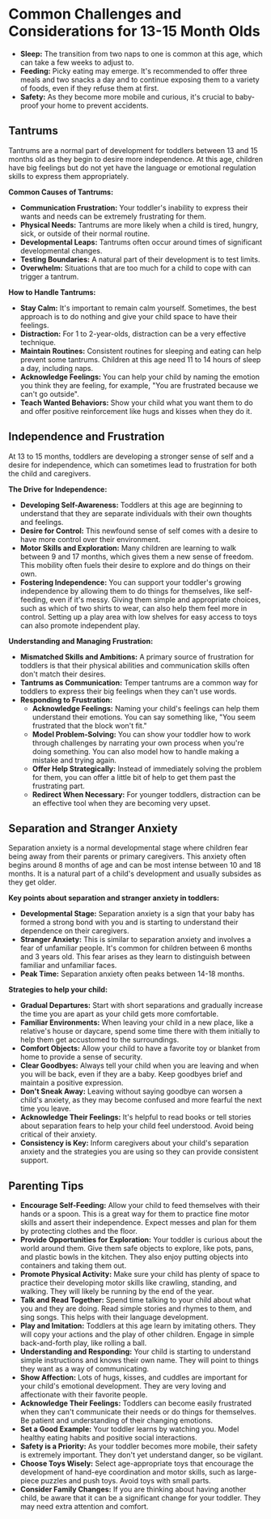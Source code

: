 # Common Challenges and Considerations for 13-15 Month Olds

*   **Sleep:** The transition from two naps to one is common at this age, which can take a few weeks to adjust to.
*   **Feeding:** Picky eating may emerge. It's recommended to offer three meals and two snacks a day and to continue exposing them to a variety of foods, even if they refuse them at first.
*   **Safety:** As they become more mobile and curious, it's crucial to baby-proof your home to prevent accidents.

## Tantrums

Tantrums are a normal part of development for toddlers between 13 and 15 months old as they begin to desire more independence. At this age, children have big feelings but do not yet have the language or emotional regulation skills to express them appropriately.

**Common Causes of Tantrums:**
*   **Communication Frustration:** Your toddler's inability to express their wants and needs can be extremely frustrating for them.
*   **Physical Needs:** Tantrums are more likely when a child is tired, hungry, sick, or outside of their normal routine.
*   **Developmental Leaps:** Tantrums often occur around times of significant developmental changes.
*   **Testing Boundaries:** A natural part of their development is to test limits.
*   **Overwhelm:** Situations that are too much for a child to cope with can trigger a tantrum.

**How to Handle Tantrums:**
*   **Stay Calm:** It's important to remain calm yourself. Sometimes, the best approach is to do nothing and give your child space to have their feelings.
*   **Distraction:** For 1 to 2-year-olds, distraction can be a very effective technique.
*   **Maintain Routines:** Consistent routines for sleeping and eating can help prevent some tantrums. Children at this age need 11 to 14 hours of sleep a day, including naps.
*   **Acknowledge Feelings:** You can help your child by naming the emotion you think they are feeling, for example, "You are frustrated because we can't go outside".
*   **Teach Wanted Behaviors:** Show your child what you want them to do and offer positive reinforcement like hugs and kisses when they do it.

## Independence and Frustration

At 13 to 15 months, toddlers are developing a stronger sense of self and a desire for independence, which can sometimes lead to frustration for both the child and caregivers.

**The Drive for Independence:**
*   **Developing Self-Awareness:** Toddlers at this age are beginning to understand that they are separate individuals with their own thoughts and feelings.
*   **Desire for Control:** This newfound sense of self comes with a desire to have more control over their environment.
*   **Motor Skills and Exploration:** Many children are learning to walk between 9 and 17 months, which gives them a new sense of freedom. This mobility often fuels their desire to explore and do things on their own.
*   **Fostering Independence:** You can support your toddler's growing independence by allowing them to do things for themselves, like self-feeding, even if it's messy. Giving them simple and appropriate choices, such as which of two shirts to wear, can also help them feel more in control. Setting up a play area with low shelves for easy access to toys can also promote independent play.

**Understanding and Managing Frustration:**
*   **Mismatched Skills and Ambitions:** A primary source of frustration for toddlers is that their physical abilities and communication skills often don't match their desires.
*   **Tantrums as Communication:** Temper tantrums are a common way for toddlers to express their big feelings when they can't use words.
*   **Responding to Frustration:**
    *   **Acknowledge Feelings:** Naming your child's feelings can help them understand their emotions. You can say something like, "You seem frustrated that the block won't fit."
    *   **Model Problem-Solving:** You can show your toddler how to work through challenges by narrating your own process when you're doing something. You can also model how to handle making a mistake and trying again.
    *   **Offer Help Strategically:** Instead of immediately solving the problem for them, you can offer a little bit of help to get them past the frustrating part.
    *   **Redirect When Necessary:** For younger toddlers, distraction can be an effective tool when they are becoming very upset.

## Separation and Stranger Anxiety

Separation anxiety is a normal developmental stage where children fear being away from their parents or primary caregivers. This anxiety often begins around 8 months of age and can be most intense between 10 and 18 months. It is a natural part of a child's development and usually subsides as they get older.

**Key points about separation and stranger anxiety in toddlers:**
*   **Developmental Stage:** Separation anxiety is a sign that your baby has formed a strong bond with you and is starting to understand their dependence on their caregivers.
*   **Stranger Anxiety:** This is similar to separation anxiety and involves a fear of unfamiliar people. It's common for children between 6 months and 3 years old. This fear arises as they learn to distinguish between familiar and unfamiliar faces.
*   **Peak Time:** Separation anxiety often peaks between 14-18 months.

**Strategies to help your child:**
*   **Gradual Departures:** Start with short separations and gradually increase the time you are apart as your child gets more comfortable.
*   **Familiar Environments:** When leaving your child in a new place, like a relative's house or daycare, spend some time there with them initially to help them get accustomed to the surroundings.
*   **Comfort Objects:** Allow your child to have a favorite toy or blanket from home to provide a sense of security.
*   **Clear Goodbyes:** Always tell your child when you are leaving and when you will be back, even if they are a baby. Keep goodbyes brief and maintain a positive expression.
*   **Don't Sneak Away:** Leaving without saying goodbye can worsen a child's anxiety, as they may become confused and more fearful the next time you leave.
*   **Acknowledge Their Feelings:** It's helpful to read books or tell stories about separation fears to help your child feel understood. Avoid being critical of their anxiety.
*   **Consistency is Key:** Inform caregivers about your child's separation anxiety and the strategies you are using so they can provide consistent support.

## Parenting Tips

*   **Encourage Self-Feeding:** Allow your child to feed themselves with their hands or a spoon. This is a great way for them to practice fine motor skills and assert their independence. Expect messes and plan for them by protecting clothes and the floor.
*   **Provide Opportunities for Exploration:** Your toddler is curious about the world around them. Give them safe objects to explore, like pots, pans, and plastic bowls in the kitchen. They also enjoy putting objects into containers and taking them out.
*   **Promote Physical Activity:** Make sure your child has plenty of space to practice their developing motor skills like crawling, standing, and walking. They will likely be running by the end of the year.
*   **Talk and Read Together:** Spend time talking to your child about what you and they are doing. Read simple stories and rhymes to them, and sing songs. This helps with their language development.
*   **Play and Imitation:** Toddlers at this age learn by imitating others. They will copy your actions and the play of other children. Engage in simple back-and-forth play, like rolling a ball.
*   **Understanding and Responding:** Your child is starting to understand simple instructions and knows their own name. They will point to things they want as a way of communicating.
*   **Show Affection:** Lots of hugs, kisses, and cuddles are important for your child's emotional development. They are very loving and affectionate with their favorite people.
*   **Acknowledge Their Feelings:** Toddlers can become easily frustrated when they can't communicate their needs or do things for themselves. Be patient and understanding of their changing emotions.
*   **Set a Good Example:** Your toddler learns by watching you. Model healthy eating habits and positive social interactions.
*   **Safety is a Priority:** As your toddler becomes more mobile, their safety is extremely important. They don't yet understand danger, so be vigilant.
*   **Choose Toys Wisely:** Select age-appropriate toys that encourage the development of hand-eye coordination and motor skills, such as large-piece puzzles and push toys. Avoid toys with small parts.
*   **Consider Family Changes:** If you are thinking about having another child, be aware that it can be a significant change for your toddler. They may need extra attention and comfort.